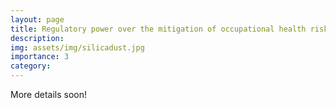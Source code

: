 ```yaml
---
layout: page
title: Regulatory power over the mitigation of occupational health risks
description:
img: assets/img/silicadust.jpg
importance: 3
category:
---
```


More details soon! 
